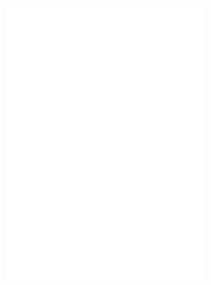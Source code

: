 <img align="left" width="400" src="/github-metrics.svg">
<!--  <img align="right" width="390" src="https://count.getloli.com/get/@:thegamerx1?theme=rule34"> -->
